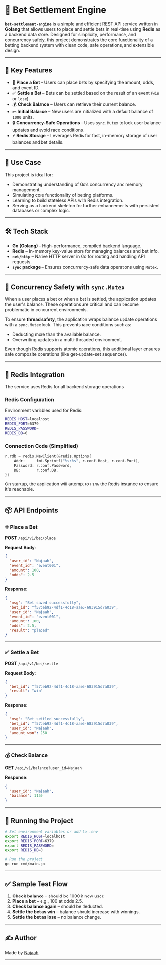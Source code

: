 
# 🎰 Bet Settlement Engine

**`bet-settlement-engine`** is a simple and efficient REST API service written in **Golang** that allows users to place and settle bets in real-time using **Redis** as a backend data store. Designed for simplicity, performance, and concurrency safety, this project demonstrates the core functionality of a betting backend system with clean code, safe operations, and extensible design.

---

## 🎯 Key Features

- 🧾 **Place a Bet** – Users can place bets by specifying the amount, odds, and event ID.
- ✅ **Settle a Bet** – Bets can be settled based on the result of an event (`win` or `lose`).
- 💰 **Check Balance** – Users can retrieve their current balance.
- 💵 **Initial Balance** – New users are initialized with a default balance of `1000` units.
- 🔒 **Concurrency-Safe Operations** – Uses `sync.Mutex` to lock user balance updates and avoid race conditions.
- ⚡ **Redis Storage** – Leverages Redis for fast, in-memory storage of user balances and bet details.

---

## 🧪 Use Case

This project is ideal for:

- Demonstrating understanding of Go’s concurrency and memory management.
- Simulating core functionality of betting platforms.
- Learning to build stateless APIs with Redis integration.
- Serving as a backend skeleton for further enhancements with persistent databases or complex logic.

---

## 🛠️ Tech Stack

- **Go (Golang)** – High-performance, compiled backend language.
- **Redis** – In-memory key-value store for managing balances and bet info.
- **`net/http`** – Native HTTP server in Go for routing and handling API requests.
- **`sync` package** – Ensures concurrency-safe data operations using `Mutex`.

---

## 🧠 Concurrency Safety with `sync.Mutex`

When a user places a bet or when a bet is settled, the application updates the user's balance. These operations are critical and can become problematic in concurrent environments.

To ensure **thread safety**, the application wraps balance update operations with a `sync.Mutex` lock. This prevents race conditions such as:

- Deducting more than the available balance.
- Overwriting updates in a multi-threaded environment.

Even though Redis supports atomic operations, this additional layer ensures safe composite operations (like get-update-set sequences).

---

## 🧾 Redis Integration

The service uses Redis for all backend storage operations.

### Redis Configuration

Environment variables used for Redis:

```bash
REDIS_HOST=localhost
REDIS_PORT=6379
REDIS_PASSWORD=
REDIS_DB=0
```

### Connection Code (Simplified)

```go
r.rdb = redis.NewClient(&redis.Options{
    Addr:     fmt.Sprintf("%s:%s", r.conf.Host, r.conf.Port),
    Password: r.conf.Password,
    DB:       r.conf.DB,
})
```

On startup, the application will attempt to `PING` the Redis instance to ensure it's reachable.

---

## 📦 API Endpoints

### ➕ Place a Bet

**POST** `/api/v1/bet/place`

**Request Body**:

```json
{
  "user_id": "Najaah",
  "event_id": "event001",
  "amount": 100,
  "odds": 2.5
}
```

**Response**:

```json
{
  "msg": "Bet saved successfully",
  "bet_id": "f57ceb92-4df1-4c18-aae6-683915d7a039",
  "user_id": "Najaah",
  "event_id": "event001",
  "amount": 100,
  "odds": 2.5,
  "result": "placed"
}
```

---

### ✅ Settle a Bet

**POST** `/api/v1/bet/settle`

**Request Body**:

```json
{
  "bet_id": "f57ceb92-4df1-4c18-aae6-683915d7a039",
  "result": "win"
}
```

**Response**:

```json
{
  "msg": "Bet settled successfully",
  "bet_id": "f57ceb92-4df1-4c18-aae6-683915d7a039",
  "user_id": "Najaah",
  "amount_won": 250
}
```

---

### 💰 Check Balance

**GET** `/api/v1/balance?user_id=Najaah`

**Response**:

```json
{
  "user_id": "Najaah",
  "balance": 1150
}
```

---

## 🚀 Running the Project

```bash
# Set environment variables or add to .env
export REDIS_HOST=localhost
export REDIS_PORT=6379
export REDIS_PASSWORD=
export REDIS_DB=0

# Run the project
go run cmd/main.go
```

---

## ✅ Sample Test Flow

1. **Check balance** – should be 1000 if new user.
2. **Place a bet** – e.g., 100 at odds 2.5.
3. **Check balance again** – should be deducted.
4. **Settle the bet as win** – balance should increase with winnings.
5. **Settle the bet as lose** – no balance change.

---

## ✍️ Author

Made by [Najaah](https://github.com/NajaahMAT)

---
